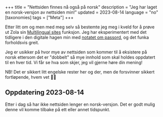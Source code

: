 +++
title = "Nettsiden finnes nå også på norsk"
description = "Jeg har laget en norsk-versjon av nettsiden min!"
updated = 2023-08-14
language = "no"
[taxonomies]
tags = ["Meta"]
+++

Etter litt om og men med meg selv så bestemte jeg meg i kveld for å prøve ut
Zola sin [Multilingual sites][zola_i18n] funksjon. Jeg har eksperimentert med
det tidligere i den digitale hagen min med [notatet om passord][passord_notat],
og det funka forholdsvis greit.

Jeg er usikker på hvor mye av nettsiden som kommer til å eksistere på norsk
ettersom det er "dobbelt" så mye innhold som skal holdes oppdatert til en hver
tid. Vi får se hva som skjer, jeg vil gjerne høre din mening!

NB! Det er sikkert litt engelske rester her og der, men de forsvinner sikkert
fortløpende, hvem vet 🤷‍♂️

## Oppdatering 2023-08-14

Etter i dag så har ikke nettsiden lenger en norsk-versjon. Det er godt mulig
denne vil komme tilbake på ett eller annet tidspunkt.

[zola_i18n]: https://www.getzola.org/documentation/content/multilingual/
[passord_notat]: /garden/security/password.no
